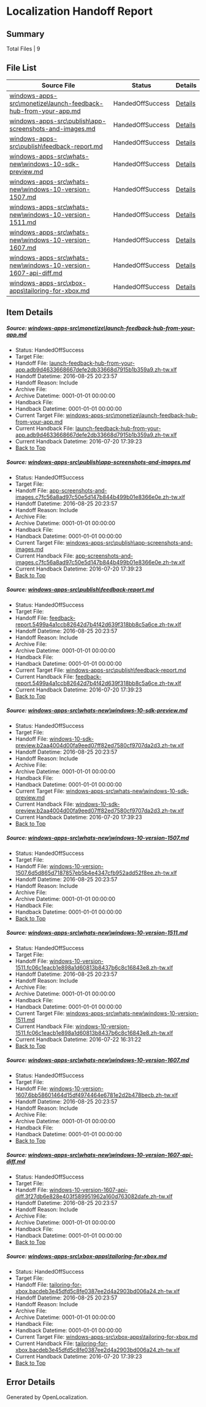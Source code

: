 # <a name='report-top'></a> Localization Handoff Report

## Summary
 Total Files | 9

## File List
 Source File | Status | Details 
 ----------- | ------ | ------- 
 [windows-apps-src\monetize\launch-feedback-hub-from-your-app.md](https://github.com/Microsoft/windows-apps/blob/ec28fd7813922f804bc11ba099a5b4a0d3098c29/windows-apps-src/monetize/launch-feedback-hub-from-your-app.md) | HandedOffSuccess | [Details](#9a61995a11517a8662b47d1edc41a062d4d057a54788)
 [windows-apps-src\publish\app-screenshots-and-images.md](https://github.com/Microsoft/windows-apps/blob/f16b45c2be9f08d797cf2241d574140cba645512/windows-apps-src/publish/app-screenshots-and-images.md) | HandedOffSuccess | [Details](#58f07f21a5333e13c04fa199d137f7e0b27e90aa4982)
 [windows-apps-src\publish\feedback-report.md](https://github.com/Microsoft/windows-apps/blob/6b113b6d0fe75ee661f60e734da814b45dd0d2d2/windows-apps-src/publish/feedback-report.md) | HandedOffSuccess | [Details](#5b15f72601e71b00fcce5c54e4a90b5153937ee75004)
 [windows-apps-src\whats-new\windows-10-sdk-preview.md](https://github.com/Microsoft/windows-apps/blob/6a1a656ce9dcf0a97caca9b0aef8bc96fef4cd46/windows-apps-src/whats-new/windows-10-sdk-preview.md) | HandedOffSuccess | [Details](#5ab803502c9aab4ff0e7e47ca0aeaaa3f55b0e027939)
 [windows-apps-src\whats-new\windows-10-version-1507.md](https://github.com/Microsoft/windows-apps/blob/6a1a656ce9dcf0a97caca9b0aef8bc96fef4cd46/windows-apps-src/whats-new/windows-10-version-1507.md) | HandedOffSuccess | [Details](#e43635c64ea5edf89d35ffd7da27b65fc79d9e387940)
 [windows-apps-src\whats-new\windows-10-version-1511.md](https://github.com/Microsoft/windows-apps/blob/6a1a656ce9dcf0a97caca9b0aef8bc96fef4cd46/windows-apps-src/whats-new/windows-10-version-1511.md) | HandedOffSuccess | [Details](#8304164e7cf6d98ffa8579da624b97b1560942877941)
 [windows-apps-src\whats-new\windows-10-version-1607.md](https://github.com/Microsoft/windows-apps/blob/6a1a656ce9dcf0a97caca9b0aef8bc96fef4cd46/windows-apps-src/whats-new/windows-10-version-1607.md) | HandedOffSuccess | [Details](#850c6e1d4c87e38255f0568b14841cc6f1a7c4a57943)
 [windows-apps-src\whats-new\windows-10-version-1607-api-diff.md](https://github.com/Microsoft/windows-apps/blob/6a1a656ce9dcf0a97caca9b0aef8bc96fef4cd46/windows-apps-src/whats-new/windows-10-version-1607-api-diff.md) | HandedOffSuccess | [Details](#4fa5c236a53e24e8860da6f911a3dc0e9522e31d7942)
 [windows-apps-src\xbox-apps\tailoring-for-xbox.md](https://github.com/Microsoft/windows-apps/blob/479668015d11d5bc8bb82909ed3cfcbd36ded24d/windows-apps-src/xbox-apps/tailoring-for-xbox.md) | HandedOffSuccess | [Details](#27f1a4b83e6d8aa5a7def5126ff3b52cb679af728068)

## Item Details
##### <a name='9a61995a11517a8662b47d1edc41a062d4d057a54788'></a> Source: [windows-apps-src\monetize\launch-feedback-hub-from-your-app.md](https://github.com/Microsoft/windows-apps/blob/ec28fd7813922f804bc11ba099a5b4a0d3098c29/windows-apps-src/monetize/launch-feedback-hub-from-your-app.md)
* Status: HandedOffSuccess
* Target File: 
* Handoff File: [launch-feedback-hub-from-your-app.adb9d4633668667defe2db33668d7915b1b359a9.zh-tw.xlf](https://github.com/Microsoft/WDG.handoff/blob/f6171fee298ec6f131af9da934abbfd4945918d2/ol-handoff/Microsoft/windows-apps.zh-tw/master/launch-feedback-hub-from-your-app.adb9d4633668667defe2db33668d7915b1b359a9.zh-tw.xlf)
* Handoff Datetime: 2016-08-25 20:23:57
* Handoff Reason: Include
* Archive File: 
* Archive Datetime: 0001-01-01 00:00:00
* Handback File: 
* Handback Datetime: 0001-01-01 00:00:00
* Current Target File: [windows-apps-src\monetize\launch-feedback-hub-from-your-app.md](https://github.com/Microsoft/windows-apps.zh-tw/blob/28d9426b29c49ad4d7d36ad8929a7eab1d0bd985/windows-apps-src/monetize/launch-feedback-hub-from-your-app.md)
* Current Handback File: [launch-feedback-hub-from-your-app.adb9d4633668667defe2db33668d7915b1b359a9.zh-tw.xlf](https://github.com/Microsoft/WDG.handback/blob/ba466a2470429e980e411fcb9bc1043d0c07ebdd/ol-handback/Microsoft/windows-apps.zh-tw/master/launch-feedback-hub-from-your-app.adb9d4633668667defe2db33668d7915b1b359a9.zh-tw.xlf)
* Current Handback Datetime: 2016-07-20 17:39:23
* [Back to Top](#report-top)

##### <a name='58f07f21a5333e13c04fa199d137f7e0b27e90aa4982'></a> Source: [windows-apps-src\publish\app-screenshots-and-images.md](https://github.com/Microsoft/windows-apps/blob/f16b45c2be9f08d797cf2241d574140cba645512/windows-apps-src/publish/app-screenshots-and-images.md)
* Status: HandedOffSuccess
* Target File: 
* Handoff File: [app-screenshots-and-images.c7fc56a8ad97c50e5d147b844b499b01e8366e0e.zh-tw.xlf](https://github.com/Microsoft/WDG.handoff/blob/f6171fee298ec6f131af9da934abbfd4945918d2/ol-handoff/Microsoft/windows-apps.zh-tw/master/app-screenshots-and-images.c7fc56a8ad97c50e5d147b844b499b01e8366e0e.zh-tw.xlf)
* Handoff Datetime: 2016-08-25 20:23:57
* Handoff Reason: Include
* Archive File: 
* Archive Datetime: 0001-01-01 00:00:00
* Handback File: 
* Handback Datetime: 0001-01-01 00:00:00
* Current Target File: [windows-apps-src\publish\app-screenshots-and-images.md](https://github.com/Microsoft/windows-apps.zh-tw/blob/28d9426b29c49ad4d7d36ad8929a7eab1d0bd985/windows-apps-src/publish/app-screenshots-and-images.md)
* Current Handback File: [app-screenshots-and-images.c7fc56a8ad97c50e5d147b844b499b01e8366e0e.zh-tw.xlf](https://github.com/Microsoft/WDG.handback/blob/ba466a2470429e980e411fcb9bc1043d0c07ebdd/ol-handback/Microsoft/windows-apps.zh-tw/master/app-screenshots-and-images.c7fc56a8ad97c50e5d147b844b499b01e8366e0e.zh-tw.xlf)
* Current Handback Datetime: 2016-07-20 17:39:23
* [Back to Top](#report-top)

##### <a name='5b15f72601e71b00fcce5c54e4a90b5153937ee75004'></a> Source: [windows-apps-src\publish\feedback-report.md](https://github.com/Microsoft/windows-apps/blob/6b113b6d0fe75ee661f60e734da814b45dd0d2d2/windows-apps-src/publish/feedback-report.md)
* Status: HandedOffSuccess
* Target File: 
* Handoff File: [feedback-report.5499a4a1ccb82642d7b4f42d639f318bb8c5a6ce.zh-tw.xlf](https://github.com/Microsoft/WDG.handoff/blob/f6171fee298ec6f131af9da934abbfd4945918d2/ol-handoff/Microsoft/windows-apps.zh-tw/master/feedback-report.5499a4a1ccb82642d7b4f42d639f318bb8c5a6ce.zh-tw.xlf)
* Handoff Datetime: 2016-08-25 20:23:57
* Handoff Reason: Include
* Archive File: 
* Archive Datetime: 0001-01-01 00:00:00
* Handback File: 
* Handback Datetime: 0001-01-01 00:00:00
* Current Target File: [windows-apps-src\publish\feedback-report.md](https://github.com/Microsoft/windows-apps.zh-tw/blob/28d9426b29c49ad4d7d36ad8929a7eab1d0bd985/windows-apps-src/publish/feedback-report.md)
* Current Handback File: [feedback-report.5499a4a1ccb82642d7b4f42d639f318bb8c5a6ce.zh-tw.xlf](https://github.com/Microsoft/WDG.handback/blob/ba466a2470429e980e411fcb9bc1043d0c07ebdd/ol-handback/Microsoft/windows-apps.zh-tw/master/feedback-report.5499a4a1ccb82642d7b4f42d639f318bb8c5a6ce.zh-tw.xlf)
* Current Handback Datetime: 2016-07-20 17:39:23
* [Back to Top](#report-top)

##### <a name='5ab803502c9aab4ff0e7e47ca0aeaaa3f55b0e027939'></a> Source: [windows-apps-src\whats-new\windows-10-sdk-preview.md](https://github.com/Microsoft/windows-apps/blob/6a1a656ce9dcf0a97caca9b0aef8bc96fef4cd46/windows-apps-src/whats-new/windows-10-sdk-preview.md)
* Status: HandedOffSuccess
* Target File: 
* Handoff File: [windows-10-sdk-preview.b2aa4004d00fa9eed07ff82ed7580cf9707da2d3.zh-tw.xlf](https://github.com/Microsoft/WDG.handoff/blob/f6171fee298ec6f131af9da934abbfd4945918d2/ol-handoff/Microsoft/windows-apps.zh-tw/master/windows-10-sdk-preview.b2aa4004d00fa9eed07ff82ed7580cf9707da2d3.zh-tw.xlf)
* Handoff Datetime: 2016-08-25 20:23:57
* Handoff Reason: Include
* Archive File: 
* Archive Datetime: 0001-01-01 00:00:00
* Handback File: 
* Handback Datetime: 0001-01-01 00:00:00
* Current Target File: [windows-apps-src\whats-new\windows-10-sdk-preview.md](https://github.com/Microsoft/windows-apps.zh-tw/blob/28d9426b29c49ad4d7d36ad8929a7eab1d0bd985/windows-apps-src/whats-new/windows-10-sdk-preview.md)
* Current Handback File: [windows-10-sdk-preview.b2aa4004d00fa9eed07ff82ed7580cf9707da2d3.zh-tw.xlf](https://github.com/Microsoft/WDG.handback/blob/ba466a2470429e980e411fcb9bc1043d0c07ebdd/ol-handback/Microsoft/windows-apps.zh-tw/master/windows-10-sdk-preview.b2aa4004d00fa9eed07ff82ed7580cf9707da2d3.zh-tw.xlf)
* Current Handback Datetime: 2016-07-20 17:39:23
* [Back to Top](#report-top)

##### <a name='e43635c64ea5edf89d35ffd7da27b65fc79d9e387940'></a> Source: [windows-apps-src\whats-new\windows-10-version-1507.md](https://github.com/Microsoft/windows-apps/blob/6a1a656ce9dcf0a97caca9b0aef8bc96fef4cd46/windows-apps-src/whats-new/windows-10-version-1507.md)
* Status: HandedOffSuccess
* Target File: 
* Handoff File: [windows-10-version-1507.6d5d865d7187857eb5b4e4347cfb952add52f8ee.zh-tw.xlf](https://github.com/Microsoft/WDG.handoff/blob/f6171fee298ec6f131af9da934abbfd4945918d2/ol-handoff/Microsoft/windows-apps.zh-tw/master/windows-10-version-1507.6d5d865d7187857eb5b4e4347cfb952add52f8ee.zh-tw.xlf)
* Handoff Datetime: 2016-08-25 20:23:57
* Handoff Reason: Include
* Archive File: 
* Archive Datetime: 0001-01-01 00:00:00
* Handback File: 
* Handback Datetime: 0001-01-01 00:00:00
* [Back to Top](#report-top)

##### <a name='8304164e7cf6d98ffa8579da624b97b1560942877941'></a> Source: [windows-apps-src\whats-new\windows-10-version-1511.md](https://github.com/Microsoft/windows-apps/blob/6a1a656ce9dcf0a97caca9b0aef8bc96fef4cd46/windows-apps-src/whats-new/windows-10-version-1511.md)
* Status: HandedOffSuccess
* Target File: 
* Handoff File: [windows-10-version-1511.fc06c1eacb1e898a1d60813b8437b6c8c16843e8.zh-tw.xlf](https://github.com/Microsoft/WDG.handoff/blob/f6171fee298ec6f131af9da934abbfd4945918d2/ol-handoff/Microsoft/windows-apps.zh-tw/master/windows-10-version-1511.fc06c1eacb1e898a1d60813b8437b6c8c16843e8.zh-tw.xlf)
* Handoff Datetime: 2016-08-25 20:23:57
* Handoff Reason: Include
* Archive File: 
* Archive Datetime: 0001-01-01 00:00:00
* Handback File: 
* Handback Datetime: 0001-01-01 00:00:00
* Current Target File: [windows-apps-src\whats-new\windows-10-version-1511.md](https://github.com/Microsoft/windows-apps.zh-tw/blob/2e7582766518aa2e564901c5a093c11531ac102e/windows-apps-src/whats-new/windows-10-version-1511.md)
* Current Handback File: [windows-10-version-1511.fc06c1eacb1e898a1d60813b8437b6c8c16843e8.zh-tw.xlf](https://github.com/Microsoft/WDG.handback/blob/ccafd76a14774dd43eaa7456d6ee0cc5cf721c6f/ol-handback/Microsoft/windows-apps.zh-tw/master/windows-10-version-1511.fc06c1eacb1e898a1d60813b8437b6c8c16843e8.zh-tw.xlf)
* Current Handback Datetime: 2016-07-22 16:31:22
* [Back to Top](#report-top)

##### <a name='850c6e1d4c87e38255f0568b14841cc6f1a7c4a57943'></a> Source: [windows-apps-src\whats-new\windows-10-version-1607.md](https://github.com/Microsoft/windows-apps/blob/6a1a656ce9dcf0a97caca9b0aef8bc96fef4cd46/windows-apps-src/whats-new/windows-10-version-1607.md)
* Status: HandedOffSuccess
* Target File: 
* Handoff File: [windows-10-version-1607.6bb58601464d15df4974464e6781e2d2b478becb.zh-tw.xlf](https://github.com/Microsoft/WDG.handoff/blob/f6171fee298ec6f131af9da934abbfd4945918d2/ol-handoff/Microsoft/windows-apps.zh-tw/master/windows-10-version-1607.6bb58601464d15df4974464e6781e2d2b478becb.zh-tw.xlf)
* Handoff Datetime: 2016-08-25 20:23:57
* Handoff Reason: Include
* Archive File: 
* Archive Datetime: 0001-01-01 00:00:00
* Handback File: 
* Handback Datetime: 0001-01-01 00:00:00
* [Back to Top](#report-top)

##### <a name='4fa5c236a53e24e8860da6f911a3dc0e9522e31d7942'></a> Source: [windows-apps-src\whats-new\windows-10-version-1607-api-diff.md](https://github.com/Microsoft/windows-apps/blob/6a1a656ce9dcf0a97caca9b0aef8bc96fef4cd46/windows-apps-src/whats-new/windows-10-version-1607-api-diff.md)
* Status: HandedOffSuccess
* Target File: 
* Handoff File: [windows-10-version-1607-api-diff.3f27db6e828e403f589951962a160d763082dafe.zh-tw.xlf](https://github.com/Microsoft/WDG.handoff/blob/f6171fee298ec6f131af9da934abbfd4945918d2/ol-handoff/Microsoft/windows-apps.zh-tw/master/windows-10-version-1607-api-diff.3f27db6e828e403f589951962a160d763082dafe.zh-tw.xlf)
* Handoff Datetime: 2016-08-25 20:23:57
* Handoff Reason: Include
* Archive File: 
* Archive Datetime: 0001-01-01 00:00:00
* Handback File: 
* Handback Datetime: 0001-01-01 00:00:00
* [Back to Top](#report-top)

##### <a name='27f1a4b83e6d8aa5a7def5126ff3b52cb679af728068'></a> Source: [windows-apps-src\xbox-apps\tailoring-for-xbox.md](https://github.com/Microsoft/windows-apps/blob/479668015d11d5bc8bb82909ed3cfcbd36ded24d/windows-apps-src/xbox-apps/tailoring-for-xbox.md)
* Status: HandedOffSuccess
* Target File: 
* Handoff File: [tailoring-for-xbox.bacdeb3e45dfd5c8fe0387ee2d4a2903bd006a24.zh-tw.xlf](https://github.com/Microsoft/WDG.handoff/blob/f6171fee298ec6f131af9da934abbfd4945918d2/ol-handoff/Microsoft/windows-apps.zh-tw/master/tailoring-for-xbox.bacdeb3e45dfd5c8fe0387ee2d4a2903bd006a24.zh-tw.xlf)
* Handoff Datetime: 2016-08-25 20:23:57
* Handoff Reason: Include
* Archive File: 
* Archive Datetime: 0001-01-01 00:00:00
* Handback File: 
* Handback Datetime: 0001-01-01 00:00:00
* Current Target File: [windows-apps-src\xbox-apps\tailoring-for-xbox.md](https://github.com/Microsoft/windows-apps.zh-tw/blob/28d9426b29c49ad4d7d36ad8929a7eab1d0bd985/windows-apps-src/xbox-apps/tailoring-for-xbox.md)
* Current Handback File: [tailoring-for-xbox.bacdeb3e45dfd5c8fe0387ee2d4a2903bd006a24.zh-tw.xlf](https://github.com/Microsoft/WDG.handback/blob/ba466a2470429e980e411fcb9bc1043d0c07ebdd/ol-handback/Microsoft/windows-apps.zh-tw/master/tailoring-for-xbox.bacdeb3e45dfd5c8fe0387ee2d4a2903bd006a24.zh-tw.xlf)
* Current Handback Datetime: 2016-07-20 17:39:23
* [Back to Top](#report-top)


## Error Details

Generated by OpenLocalization.
